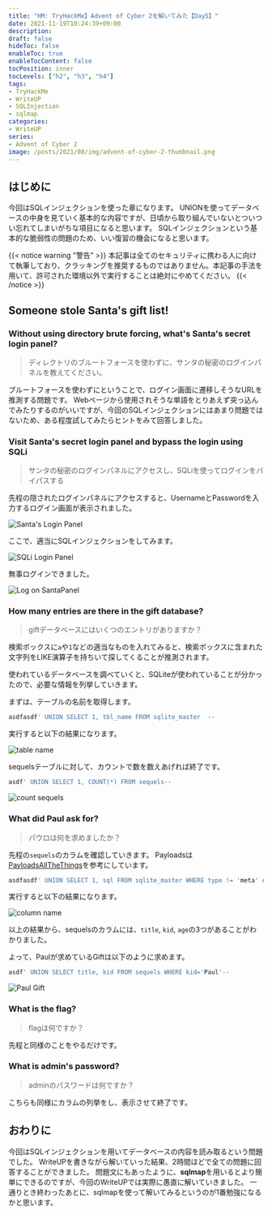 ```yaml
---
title: "HM: TryHackMe】Advent of Cyber 2を解いてみた【Day5】"
date: 2021-11-19T10:24:39+09:00
description:
draft: false
hideToc: false
enableToc: true
enableTocContent: false
tocPosition: inner
tocLevels: ["h2", "h3", "h4"]
tags:
- TryHackMe
- WriteUP
- SQLInjection
- sqlmap
categories:
- WriteUP
series:
- Advent of Cyber 2
image: /posts/2021/08/img/advent-of-cyber-2-thumbnail.png
---
```


## はじめに

今回はSQLインジェクションを使った章になります。
UNIONを使ってデータベースの中身を見ていく基本的な内容ですが、日頃から取り組んでいないとついつい忘れてしまいがちな項目になると思います。
SQLインジェクションという基本的な脆弱性の問題のため、いい復習の機会になると思います。

{{< notice warning "警告" >}}
本記事は全てのセキュリティに携わる人に向けて執筆しており、クラッキングを推奨するものではありません。本記事の手法を用いて、許可された環境以外で実行することは絶対にやめてください。
{{< /notice >}}

## Someone stole Santa's gift list!

### Without using directory brute forcing, what's Santa's secret login panel?

> ディレクトリのブルートフォースを使わずに、サンタの秘密のログインパネルを教えてください。

ブルートフォースを使わずにということで、ログイン画面に遷移しそうなURLを推測する問題です。
Webページから使用されそうな単語をとりあえず突っ込んでみたりするのがいいですが、今回のSQLインジェクションにはあまり問題ではないため、ある程度試してみたらヒントをみて回答しました。

### Visit Santa's secret login panel and bypass the login using SQLi

> サンタの秘密のログインパネルにアクセスし、SQLiを使ってログインをバイパスする

先程の隠されたログインパネルにアクセスすると、UsernameとPasswordを入力するログイン画面が表示されました。

![Santa's Login Panel](img/2021-11-19-11-04-02.png)

ここで、適当にSQLインジェクションをしてみます。

![SQLi Login Panel](img/2021-11-19-11-18-53.png)

無事ログインできました。

![Log on SantaPanel](img/2021-11-19-11-20-00.png)

### How many entries are there in the gift database?

> giftデータベースにはいくつのエントリがありますか？

検索ボックスに`a`や`1`などの適当なものを入れてみると、検索ボックスに含まれた文字列をLIKE演算子を持ちいて探してくることが推測されます。

使われているデータベースを調べていくと、SQLiteが使われていることが分かったので、必要な情報を列挙していきます。

まずは、テーブルの名前を取得します。

```SQL
asdfasdf' UNION SELECT 1, tbl_name FROM sqlite_master  --
```

実行すると以下の結果になります。

![table name](img/2021-11-19-12-22-59.png)

sequelsテーブルに対して、カウントで数を数えあげれば終了です。

```SQL
asdf' UNION SELECT 1, COUNT(*) FROM sequels--
```

![count sequels](img/2021-11-19-12-47-53.png)

### What did Paul ask for?

> パウロは何を求めましたか？

先程の`sequels`のカラムを確認していきます。
Payloadsは[PayloadsAllTheThings](https://github.com/swisskyrepo/PayloadsAllTheThings/blob/master/SQL%20Injection/SQLite%20Injection.md#integerstring-based---extract-column-name)を参考にしています。

```SQL
asdfasdf' UNION SELECT 1, sql FROM sqlite_master WHERE type != 'meta' AND sql NOT NULL AND name = 'sequels'--
```

実行すると以下の結果になります。

![column name](img/2021-11-19-12-31-37.png)

以上の結果から、sequelsのカラムには、`title`, `kid`, `age`の3つがあることがわかりました。

よって、Paulが求めているGiftは以下のように求めます。

```SQL
asdf' UNION SELECT title, kid FROM sequels WHERE kid='Paul'--
```

![Paul Gift](img/2021-11-19-13-13-10.png)

### What is the flag?

> flagは何ですか？

先程と同様のことをやるだけです。

### What is admin's password?

> adminのパスワードは何ですか？

こちらも同様にカラムの列挙をし、表示させて終了です。

## おわりに

今回はSQLインジェクションを用いてデータベースの内容を読み取るという問題でした。
WriteUPを書きながら解いていった結果、2時間ほどで全ての問題に回答することができました。
問題文にもあったように、**sqlmap**を用いるとより簡単にできるのですが、今回のWriteUPでは実際に愚直に解いていきました。
一通りとき終わったあとに、sqlmapを使って解いてみるというのが1番勉強になるかと思います。
